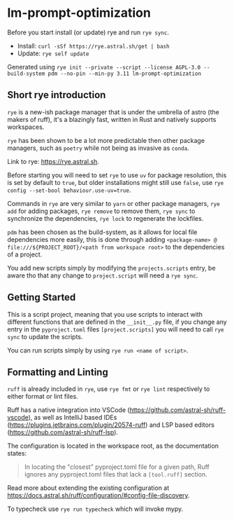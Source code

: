 # lm-prompt-optimization

Before you start install (or update) rye and run `rye sync`.

- Install: `curl -sSf https://rye.astral.sh/get | bash`
- Update: `rye self update`

Generated using `rye init --private --script --license AGPL-3.0 --build-system pdm --no-pin --min-py 3.11 lm-prompt-optimization`

## Short rye introduction

`rye` is a new-ish package manager that is under the umbrella of astro (the makers of ruff), it's a blazingly fast, written in Rust and natively supports workspaces.

`rye` has been shown to be a lot more predictable then other package managers, such as `poetry` while not being as invasive as `conda`.

Link to rye: <https://rye.astral.sh>.

Before starting you will need to set `rye` to use `uv` for package resolution, this is set by default to `true`, but older installations might still use `false`, use `rye config --set-bool behaviour.use-uv=true`.

Commands in `rye` are very similar to `yarn` or other package managers, `rye add` for adding packages, `rye remove` to remove them, `rye sync` to synchronize the dependencies, `rye lock` to regenerate the lockfiles.

`pdm` has been chosen as the build-system, as it allows for local file dependencies more easily, this is done through adding `<package-name> @ file:///${PROJECT_ROOT}/<path from workspace root>` to the dependencies of a project.

You add new scripts simply by modifying the `projects.scripts` entry, be aware tho that any change to `project.script` will need a `rye sync`.

## Getting Started

This is a script project, meaning that you use scripts to interact with different functions that are defined in the `__init__.py` file, if you change any entry in the `pyproject.toml` files `[project.scripts]` you will need to call `rye sync` to update the scripts.

You can run scripts simply by using `rye run <name of script>`.

## Formatting and Linting

`ruff` is already included in `rye`, use `rye fmt` or `rye lint` respectively to either format or lint files.

Ruff has a native integration into VSCode (<https://github.com/astral-sh/ruff-vscode>), as well as IntelliJ based IDEs (<https://plugins.jetbrains.com/plugin/20574-ruff>) and LSP based editors (<https://github.com/astral-sh/ruff-lsp>).

The configuration is located in the workspace root, as the documentation states:

> In locating the "closest" pyproject.toml file for a given path, Ruff ignores any pyproject.toml files that lack a `[tool.ruff]` section.

Read more about extending the existing configuration at <https://docs.astral.sh/ruff/configuration/#config-file-discovery>.

To typecheck use `rye run typecheck` which will invoke mypy.
